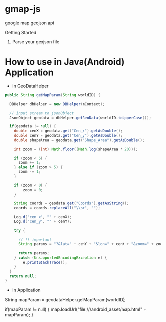 gmap-js
=======

google map geojson api


Getting Started

1. Parse your geojson file

# How to use in Java(Android) Application

- in GeoDataHelper

```java
public String getMapParam(String worldID) {

  DBHelper dbHelper = new DBHelper(mContext);

  // input stream to jsonObject
  JsonObject geodata = dbHelper.getGeoData(worldID.toUpperCase());

  if(geodata != null) {
    double cenX = geodata.get("Cen_x").getAsDouble();
    double cenY = geodata.get("Cen_y").getAsDouble();
    double shapeArea = geodata.get("Shape_Area").getAsDouble();

    int zoom = (int) Math.floor((Math.log(shapeArea * 20)));

    if (zoom < 5) {
      zoom += 1;
    } else if (zoom > 5) {
      zoom -= 1;
    }

    if (zoom < 0) {
        zoom = 0;
    }

    String coords = geodata.get("Coords").getAsString();
    coords = coords.replaceAll("\\s+", "");

    Log.d("cen_x", "" + cenX);
    Log.d("cen_y", "" + cenY);

    try {
      
      // !! important
      String params = "?&lat=" + cenY + "&lon=" + cenX + "&zoom=" + zoom + "&polygon=" + URLEncoder.encode(coords, "UTF-8");

      return params;
    } catch (UnsupportedEncodingException e) {
        e.printStackTrace();
    }
  }
  return null;
}
```  
  

- in Application

String mapParam = geodataHelper.getMapParam(worldID);

if(mapParam != null) {
    map.loadUrl("file:///android_asset/map.html" + mapParam);
}

